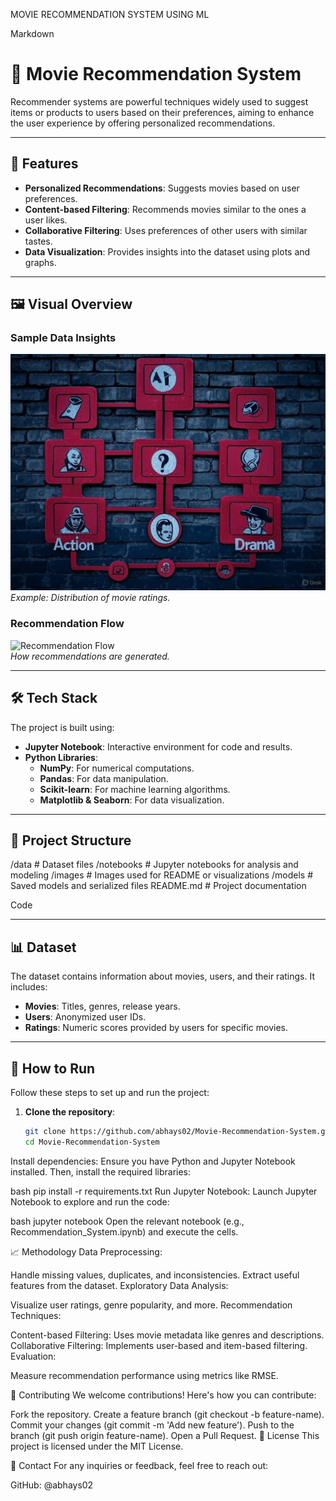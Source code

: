 MOVIE RECOMMENDATION SYSTEM USING ML

Markdown
# 🎥 Movie Recommendation System

Recommender systems are powerful techniques widely used to suggest items or products to users based on their preferences, aiming to enhance the user experience by offering personalized recommendations.

---

## 🚀 Features

- **Personalized Recommendations**: Suggests movies based on user preferences.
- **Content-based Filtering**: Recommends movies similar to the ones a user likes.
- **Collaborative Filtering**: Uses preferences of other users with similar tastes.
- **Data Visualization**: Provides insights into the dataset using plots and graphs.

---

## 🖼️ Visual Overview

### Sample Data Insights
![Sample Graph](</image.jpg>)  
*Example: Distribution of movie ratings.*

### Recommendation Flow
![Recommendation Flow](<image-path>)  
*How recommendations are generated.*

---

## 🛠️ Tech Stack

The project is built using:

- **Jupyter Notebook**: Interactive environment for code and results.
- **Python Libraries**:
  - **NumPy**: For numerical computations.
  - **Pandas**: For data manipulation.
  - **Scikit-learn**: For machine learning algorithms.
  - **Matplotlib & Seaborn**: For data visualization.

---

## 📂 Project Structure

/data # Dataset files /notebooks # Jupyter notebooks for analysis and modeling /images # Images used for README or visualizations /models # Saved models and serialized files README.md # Project documentation

Code

---

## 📊 Dataset

The dataset contains information about movies, users, and their ratings. It includes:

- **Movies**: Titles, genres, release years.
- **Users**: Anonymized user IDs.
- **Ratings**: Numeric scores provided by users for specific movies.

---

## 🔧 How to Run

Follow these steps to set up and run the project:

1. **Clone the repository**:
   ```bash
   git clone https://github.com/abhays02/Movie-Recommendation-System.git
   cd Movie-Recommendation-System
Install dependencies: Ensure you have Python and Jupyter Notebook installed. Then, install the required libraries:

bash
pip install -r requirements.txt
Run Jupyter Notebook: Launch Jupyter Notebook to explore and run the code:

bash
jupyter notebook
Open the relevant notebook (e.g., Recommendation_System.ipynb) and execute the cells.

📈 Methodology
Data Preprocessing:

Handle missing values, duplicates, and inconsistencies.
Extract useful features from the dataset.
Exploratory Data Analysis:

Visualize user ratings, genre popularity, and more.
Recommendation Techniques:

Content-based Filtering: Uses movie metadata like genres and descriptions.
Collaborative Filtering: Implements user-based and item-based filtering.
Evaluation:

Measure recommendation performance using metrics like RMSE.

🤝 Contributing
We welcome contributions! Here's how you can contribute:

Fork the repository.
Create a feature branch (git checkout -b feature-name).
Commit your changes (git commit -m 'Add new feature').
Push to the branch (git push origin feature-name).
Open a Pull Request.
📄 License
This project is licensed under the MIT License.

💬 Contact
For any inquiries or feedback, feel free to reach out:

GitHub: @abhays02
